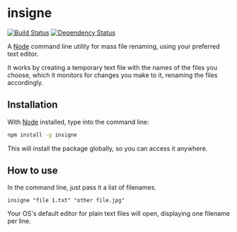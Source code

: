
insigne
=======

[![Build Status](https://travis-ci.org/agj/insigne.svg?branch=master)](https://travis-ci.org/agj/insigne)
[![Dependency Status](https://david-dm.org/agj/insigne.svg)](https://david-dm.org/agj/insigne)

A [Node][node] command line utility for mass file renaming, using your preferred text editor.

It works by creating a temporary text file with the names of the files you choose, which it monitors for changes you make to it, renaming the files accordingly.

[node]: https://nodejs.org/


## Installation

With [Node][node] installed, type into the command line:

```sh
npm install -g insigne
```

This will install the package globally, so you can access it anywhere.


## How to use

In the command line, just pass it a list of filenames.

```
insigne "file 1.txt" "other file.jpg"
```

Your OS's default editor for plain text files will open, displaying one filename per line.

